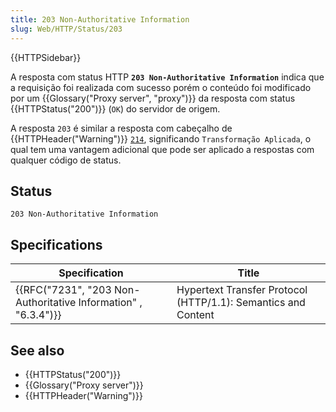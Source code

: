 ```yaml
---
title: 203 Non-Authoritative Information
slug: Web/HTTP/Status/203
---
```

{{HTTPSidebar}}

A resposta com status HTTP **`203 Non-Authoritative Information`** indica que a requisição foi realizada com sucesso porém o conteúdo foi modificado por um {{Glossary("Proxy server", "proxy")}} da resposta com status {{HTTPStatus("200")}} (`OK`) do servidor de origem.

A resposta `203` é similar a resposta com cabeçalho de {{HTTPHeader("Warning")}} [`214`](/en-US/docs/Web/HTTP/Headers/Warning#Warning_codes), significando `Transformação Aplicada`, o qual tem uma vantagem adicional que pode ser aplicado a respostas com qualquer código de status.

## Status

```
203 Non-Authoritative Information
```

## Specifications

| Specification                                                                        | Title                                                         |
| ------------------------------------------------------------------------------------ | ------------------------------------------------------------- |
| {{RFC("7231", "203 Non-Authoritative Information" , "6.3.4")}} | Hypertext Transfer Protocol (HTTP/1.1): Semantics and Content |

## See also

- {{HTTPStatus("200")}}
- {{Glossary("Proxy server")}}
- {{HTTPHeader("Warning")}}
